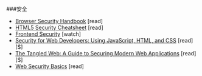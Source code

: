 ###安全

<ul>
<li><a href="https://code.google.com/p/browsersec/wiki/Main" target="_blank">Browser Security Handbook</a> [read]</li>
<li><a href="https://html5sec.org/#javascript" target="_blank">HTML5 Security Cheatsheet</a> [read]</li>
<li><a href="https://mikewest.org/2013/09/frontend-security-frontendconf-2013" target="_blank">Frontend Security</a> [watch]</li>
<li><a href="http://www.amazon.com/Security-Web-Developers-Using-JavaScript/dp/1491928646/ref=sr_1_11" target="_blank">Security for Web Developers: Using JavaScript, HTML, and CSS</a> [read][$]</li>
<li><a href="http://lcamtuf.coredump.cx/tangled/" target="_blank">The Tangled Web: A Guide to Securing Modern Web Applications</a> [read][$]</li>
<li><a href="https://github.com/vasanthk/web-security-basics" target="_blank">Web Security Basics</a> [read]</li>
</ul>
